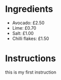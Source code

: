 # Ingredients
- Avocado: £2.50
- Lime: £0.70
- Salt: £1.00
- Chilli flakes: £1.50
# Instructions
this is my first instruction
